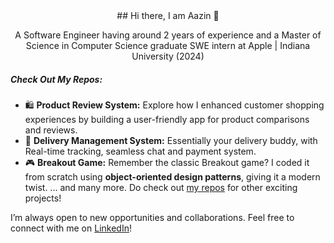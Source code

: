 <div align="center">
## Hi there, I am Aazin 👋

A Software Engineer having around 2 years of experience and a Master of Science in Computer Science graduate
SWE intern at Apple | Indiana University (2024)
</div>

##### Check Out My Repos:
- 🛍️ **Product Review System:** Explore how I enhanced customer shopping experiences by building a user-friendly app for product comparisons and reviews.
- 🚚 **Delivery Management System:** Essentially your delivery buddy, with Real-time tracking, seamless chat and payment system.
- 🎮 **Breakout Game:** Remember the classic Breakout game? I coded it from scratch using **object-oriented design patterns**, giving it a modern twist.
... and many more. 
Do check out [my repos](https://github.com/AAZINSHAIKH?tab=repositories) for other exciting projects!

I’m always open to new opportunities and collaborations. Feel free to connect with me on [LinkedIn](https://www.linkedin.com/in/aazinshaikh17298)!

<!--
**AAZINSHAIKH/aazinshaikh** is a ✨ _special_ ✨ repository because its `README.md` (this file) appears on your GitHub profile.

Here are some ideas to get you started:

- 🔭 I’m currently working on ...
- 🌱 I’m currently learning ...
- 👯 I’m looking to collaborate on ...
- 🤔 I’m looking for help with ...
- 💬 Ask me about ...
- 📫 How to reach me: ...
- 😄 Pronouns: ...
- ⚡ Fun fact: ...
-->
